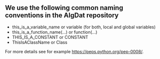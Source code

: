 ## We use the following common naming conventions in the AlgDat repository

* this_is_a_variable_name or variable (for both, local and global variables)
* this_is_a_function_name(...) or function(...)
* THIS_IS_A_CONSTANT or CONSTANT
* ThisIsAClassName or Class

For more details see for example https://peps.python.org/pep-0008/.
